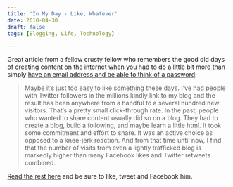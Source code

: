 ```yaml
---
title: 'In My Day - Like, Whatever'
date: 2010-04-30
draft: false
tags: [Blogging, Life, Technology]

---
```


Great article from a fellow crusty fellow who remembers the good old days of creating content on the internet when you had to do a little bit more than simply [have an email address and be able to think of a password](http://www.tumblr.com/register):

> Maybe it’s just too easy to like something these days. I’ve had people with Twitter followers in the millions kindly link to my blog and the result has been anywhere from a handful to a several hundred new visitors. That’s a pretty small click-through rate. In the past, people who wanted to share content usually did so on a blog. They had to create a blog, build a following, and maybe learn a little html. It took some commitment and effort to share. It was an active choice as opposed to a knee-jerk reaction. And from that time until now, I find that the number of visits from even a lightly trafficked blog is markedly higher than many Facebook likes and Twitter retweets combined.

[Read the rest here](http://tweetagewasteland.com/2010/04/like-whatever) and be sure to like, tweet and Facebook him.